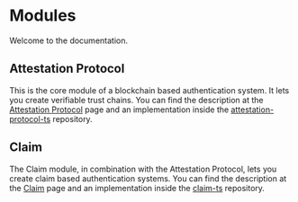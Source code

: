 <!-- 
/*
 *  Copyright (C) 2019  Attila Aldemir <a_aldemir@hotmail.de>
 *
 *  This program is free software: you can redistribute it and/or modify
 *  it under the terms of the GNU General Public License as published by
 *  the Free Software Foundation, either version 3 of the License, or
 *  (at your option) any later version.
 *
 *  This program is distributed in the hope that it will be useful,
 *  but WITHOUT ANY WARRANTY; without even the implied warranty of
 *  MERCHANTABILITY or FITNESS FOR A PARTICULAR PURPOSE.  See the
 *  GNU General Public License for more details.
 *
 *  You should have received a copy of the GNU General Public License
 *  along with this program.  If not, see <https://www.gnu.org/licenses/>.
 */ 
 -->

# Modules

Welcome to the documentation.


## Attestation Protocol

This is the core module of a blockchain based authentication system. It lets you create verifiable trust chains.
You can find the description at the [Attestation Protocol](https://github.com/blobaa/documentation/wiki/Attestation-Protocol) page and an implementation inside the [attestation-protocol-ts](https://github.com/blobaa/attestation-protocol-ts) repository.


## Claim

The Claim module, in combination with the Attestation Protocol, lets you create claim based authentication systems. You can find the description at the [Claim](https://github.com/blobaa/documentation/wiki/Claim) page and an implementation inside the [claim-ts](https://github.com/blobaa/claim-ts) repository.